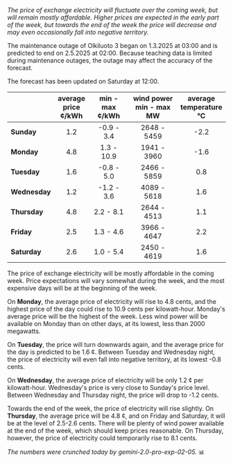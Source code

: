 *The price of exchange electricity will fluctuate over the coming week, but will remain mostly affordable. Higher prices are expected in the early part of the week, but towards the end of the week the price will decrease and may even occasionally fall into negative territory.*

The maintenance outage of Olkiluoto 3 began on 1.3.2025 at 03:00 and is predicted to end on 2.5.2025 at 02:00. Because teaching data is limited during maintenance outages, the outage may affect the accuracy of the forecast.

The forecast has been updated on Saturday at 12:00.

|     | average<br>price<br>¢/kWh | min - max<br>¢/kWh | wind power<br>min - max<br>MW | average<br>temperature<br>°C |
|:----|:----------------:|:----------------:|:-------------:|:-------------:|
| **Sunday**   | 1.2              | -0.9 - 3.4       | 2648 - 5459   | -2.2          |
| **Monday**   | 4.8              | 1.3 - 10.9      | 1941 - 3960   | -1.6          |
| **Tuesday**     | 1.6              | -0.8 - 5.0      | 2466 - 5859   | 0.8           |
| **Wednesday** | 1.2              | -1.2 - 3.6      | 4089 - 5618   | 1.6           |
| **Thursday**    | 4.8              | 2.2 - 8.1       | 2644 - 4513   | 1.1           |
| **Friday**   | 2.5              | 1.3 - 4.6       | 3966 - 4647   | 2.2           |
| **Saturday**   | 2.6              | 1.0 - 5.4       | 2450 - 4619   | 1.6           |

The price of exchange electricity will be mostly affordable in the coming week. Price expectations will vary somewhat during the week, and the most expensive days will be at the beginning of the week.

On **Monday**, the average price of electricity will rise to 4.8 cents, and the highest price of the day could rise to 10.9 cents per kilowatt-hour. Monday's average price will be the highest of the week. Less wind power will be available on Monday than on other days, at its lowest, less than 2000 megawatts.

On **Tuesday**, the price will turn downwards again, and the average price for the day is predicted to be 1.6 ¢. Between Tuesday and Wednesday night, the price of electricity will even fall into negative territory, at its lowest -0.8 cents.

On **Wednesday**, the average price of electricity will be only 1.2 ¢ per kilowatt-hour. Wednesday's price is very close to Sunday's price level. Between Wednesday and Thursday night, the price will drop to -1.2 cents.

Towards the end of the week, the price of electricity will rise slightly. On **Thursday**, the average price will be 4.8 ¢, and on Friday and Saturday, it will be at the level of 2.5-2.6 cents. There will be plenty of wind power available at the end of the week, which should keep prices reasonable. On Thursday, however, the price of electricity could temporarily rise to 8.1 cents.

*The numbers were crunched today by gemini-2.0-pro-exp-02-05.* 📊

